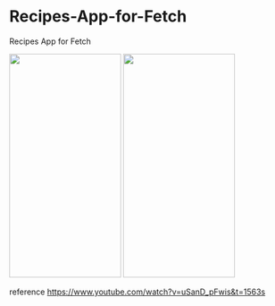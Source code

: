 # Recipes-App-for-Fetch
Recipes App for Fetch

<img src="https://github.com/YAG0731/Recipes-App-for-Fetch/assets/57081128/c435e775-e337-4deb-a62d-3c908d3c6bdb" width="200" height="400">
<img src="https://github.com/YAG0731/Recipes-App-for-Fetch/assets/57081128/600f2f72-6f49-44fd-a2fa-86d3936ec7be" width="200" height="400">



reference
https://www.youtube.com/watch?v=uSanD_pFwis&t=1563s
